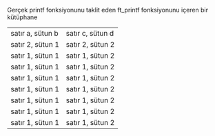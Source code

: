 Gerçek printf fonksiyonunu taklit eden ft_printf
fonksiyonunu içeren bir kütüphane

 <table>
      <tr>
         <td>satır a, sütun b</td>
         <td>satır c, sütun d</td>
      </tr>
      <tr>
         <td>satır 2, sütun 1</td>
         <td>satır 2, sütun 2</td>
      </tr>
      <tr>
         <td>satır 1, sütun 1</td>
         <td>satır 1, sütun 2</td>
      </tr>
      <tr>
         <td>satır 1, sütun 1</td>
         <td>satır 1, sütun 2</td>
      </tr>
      <tr>
         <td>satır 1, sütun 1</td>
         <td>satır 1, sütun 2</td>
      </tr>
   <tr>
         <td>satır 1, sütun 1</td>
         <td>satır 1, sütun 2</td>
      </tr>
   <tr>
         <td>satır 1, sütun 1</td>
         <td>satır 1, sütun 2</td>
      </tr>
   <tr>
         <td>satır 1, sütun 1</td>
         <td>satır 1, sütun 2</td>
      </tr>
   <tr>
         <td>satır 1, sütun 1</td>
         <td>satır 1, sütun 2</td>
      </tr>
   </table>
